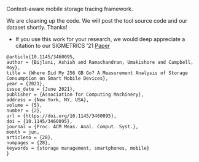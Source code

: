 Context-aware mobile storage tracing framework.

We are cleaning up the code. We will post the tool source code and our dataset shortly. Thanks!


* If you use this work for your research, we would deep appreciate a citation to our SIGMETRICS '21 [Paper](https://doi.org/10.1145/3460095)

```
@article{10.1145/3460095,
author = {Bijlani, Ashish and Ramachandran, Umakishore and Campbell, Roy},
title = {Where Did My 256 GB Go? A Measurement Analysis of Storage Consumption on Smart Mobile Devices},
year = {2021},
issue_date = {June 2021},
publisher = {Association for Computing Machinery},
address = {New York, NY, USA},
volume = {5},
number = {2},
url = {https://doi.org/10.1145/3460095},
doi = {10.1145/3460095},
journal = {Proc. ACM Meas. Anal. Comput. Syst.},
month = jun,
articleno = {28},
numpages = {28},
keywords = {storage management, smartphones, mobile}
}
```
